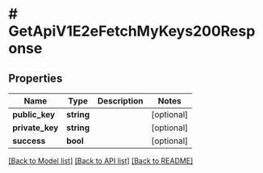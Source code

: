 # # GetApiV1E2eFetchMyKeys200Response

## Properties

Name | Type | Description | Notes
------------ | ------------- | ------------- | -------------
**public_key** | **string** |  | [optional]
**private_key** | **string** |  | [optional]
**success** | **bool** |  | [optional]

[[Back to Model list]](../../README.md#models) [[Back to API list]](../../README.md#endpoints) [[Back to README]](../../README.md)
